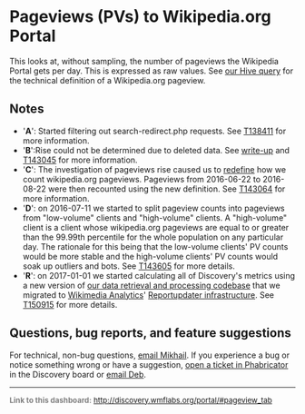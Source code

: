 Pageviews (PVs) to Wikipedia.org Portal
=======

This looks at, without sampling, the number of pageviews the Wikipedia Portal gets per day. This is expressed as raw values. See [our Hive query](https://github.com/wikimedia/wikimedia-discovery-golden/blob/master/portal/pageviews.R#L9) for the technical definition of a Wikipedia.org pageview.

Notes
------
* '__A__': Started filtering out search-redirect.php requests. See [T138411](https://phabricator.wikimedia.org/T138411) for more information.
* '__B__':Rise could not be determined due to deleted data. See [write-up](https://github.com/wikimedia-research/Discovery-Research-Portal/blob/master/Analyses/Pageviews%20Rise/README.md) and [T143045](https://phabricator.wikimedia.org/T143045) for more information.
* '__C__': The investigation of pageviews rise caused us to [redefine](https://gerrit.wikimedia.org/r/#/c/306261/) how we count wikipedia.org pageviews. Pageviews from 2016-06-22 to 2016-08-22 were then recounted using the new definition. See [T143064](https://phabricator.wikimedia.org/T143064) for more information.
* '__D__': on 2016-07-11 we started to split pageview counts into pageviews from "low-volume" clients and "high-volume" clients. A "high-volume" client is a client whose wikipedia.org pageviews are equal to or greater than the 99.99th percentile for the whole population on any particular day. The rationale for this being that the low-volume clients' PV counts would be more stable and the high-volume clients' PV counts would soak up outliers and bots. See [T143605](https://phabricator.wikimedia.org/T143605) for more details.
* '__R__': on 2017-01-01 we started calculating all of Discovery's metrics using a new version of [our data retrieval and processing codebase](https://phabricator.wikimedia.org/diffusion/WDGO/) that we migrated to [Wikimedia Analytics](https://www.mediawiki.org/wiki/Analytics)' [Reportupdater infrastructure](https://wikitech.wikimedia.org/wiki/Analytics/Reportupdater). See [T150915](https://phabricator.wikimedia.org/T150915) for more details.

Questions, bug reports, and feature suggestions
------
For technical, non-bug questions, [email Mikhail](mailto:mpopov@wikimedia.org?subject=Dashboard%20Question). If you experience a bug or notice something wrong or have a suggestion, [open a ticket in Phabricator](https://phabricator.wikimedia.org/maniphest/task/create/?projects=Discovery) in the Discovery board or [email Deb](mailto:deb@wikimedia.org?subject=Dashboard%20Question).

<hr style="border-color: gray;">
<p style="font-size: small; color: gray;">
  <strong>Link to this dashboard:</strong>
  <a href="http://discovery.wmflabs.org/portal/#pageview_tab">
    http://discovery.wmflabs.org/portal/#pageview_tab
  </a>
</p>
